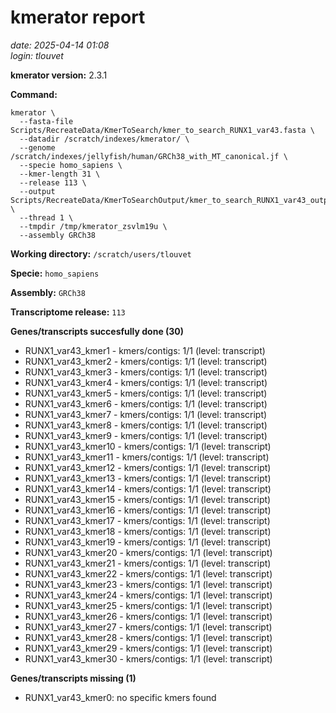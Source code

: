 # kmerator report
*date: 2025-04-14 01:08*  
*login: tlouvet*

**kmerator version:** 2.3.1

**Command:**

```
kmerator \
  --fasta-file Scripts/RecreateData/KmerToSearch/kmer_to_search_RUNX1_var43.fasta \
  --datadir /scratch/indexes/kmerator/ \
  --genome /scratch/indexes/jellyfish/human/GRCh38_with_MT_canonical.jf \
  --specie homo_sapiens \
  --kmer-length 31 \
  --release 113 \
  --output Scripts/RecreateData/KmerToSearchOutput/kmer_to_search_RUNX1_var43_output \
  --thread 1 \
  --tmpdir /tmp/kmerator_zsvlm19u \
  --assembly GRCh38
```

**Working directory:** `/scratch/users/tlouvet`

**Specie:** `homo_sapiens`

**Assembly:** `GRCh38`

**Transcriptome release:** `113`

**Genes/transcripts succesfully done (30)**

- RUNX1_var43_kmer1 - kmers/contigs: 1/1 (level: transcript)
- RUNX1_var43_kmer2 - kmers/contigs: 1/1 (level: transcript)
- RUNX1_var43_kmer3 - kmers/contigs: 1/1 (level: transcript)
- RUNX1_var43_kmer4 - kmers/contigs: 1/1 (level: transcript)
- RUNX1_var43_kmer5 - kmers/contigs: 1/1 (level: transcript)
- RUNX1_var43_kmer6 - kmers/contigs: 1/1 (level: transcript)
- RUNX1_var43_kmer7 - kmers/contigs: 1/1 (level: transcript)
- RUNX1_var43_kmer8 - kmers/contigs: 1/1 (level: transcript)
- RUNX1_var43_kmer9 - kmers/contigs: 1/1 (level: transcript)
- RUNX1_var43_kmer10 - kmers/contigs: 1/1 (level: transcript)
- RUNX1_var43_kmer11 - kmers/contigs: 1/1 (level: transcript)
- RUNX1_var43_kmer12 - kmers/contigs: 1/1 (level: transcript)
- RUNX1_var43_kmer13 - kmers/contigs: 1/1 (level: transcript)
- RUNX1_var43_kmer14 - kmers/contigs: 1/1 (level: transcript)
- RUNX1_var43_kmer15 - kmers/contigs: 1/1 (level: transcript)
- RUNX1_var43_kmer16 - kmers/contigs: 1/1 (level: transcript)
- RUNX1_var43_kmer17 - kmers/contigs: 1/1 (level: transcript)
- RUNX1_var43_kmer18 - kmers/contigs: 1/1 (level: transcript)
- RUNX1_var43_kmer19 - kmers/contigs: 1/1 (level: transcript)
- RUNX1_var43_kmer20 - kmers/contigs: 1/1 (level: transcript)
- RUNX1_var43_kmer21 - kmers/contigs: 1/1 (level: transcript)
- RUNX1_var43_kmer22 - kmers/contigs: 1/1 (level: transcript)
- RUNX1_var43_kmer23 - kmers/contigs: 1/1 (level: transcript)
- RUNX1_var43_kmer24 - kmers/contigs: 1/1 (level: transcript)
- RUNX1_var43_kmer25 - kmers/contigs: 1/1 (level: transcript)
- RUNX1_var43_kmer26 - kmers/contigs: 1/1 (level: transcript)
- RUNX1_var43_kmer27 - kmers/contigs: 1/1 (level: transcript)
- RUNX1_var43_kmer28 - kmers/contigs: 1/1 (level: transcript)
- RUNX1_var43_kmer29 - kmers/contigs: 1/1 (level: transcript)
- RUNX1_var43_kmer30 - kmers/contigs: 1/1 (level: transcript)


**Genes/transcripts missing (1)**

- RUNX1_var43_kmer0: no specific kmers found
